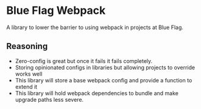 # Blue Flag Webpack
A library to lower the barrier to using webpack in projects at Blue Flag.

## Reasoning
* Zero-config is great but once it fails it fails completely.
* Storing opinionated configs in libraries but allowing projects to override works well 
* This library will store a base webpack config and provide a function to extend it 
* This library will hold webpack dependencies to bundle and make upgrade paths less severe.
